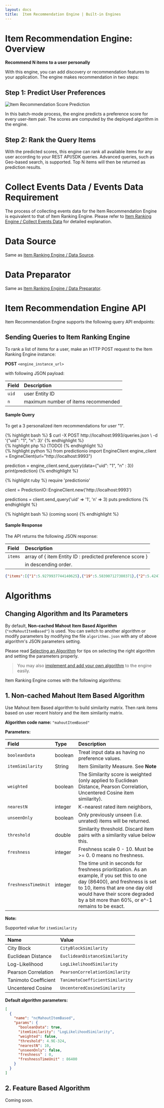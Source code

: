```yaml
---
layout: docs
title:  Item Recommendation Engine | Built-in Engines
---
```


# Item Recommendation Engine: Overview

**Recommend N items to a user personally**

With this engine, you can add discovery or recommendation features to your
application. The engine makes recommendation in two steps:

## Step 1: Predict User Preferences

![Item Recommendation Score Prediction](/images/engine-itemrec-prediction.png)

In this batch-mode process, the engine predicts a preference score for every
user-item pair. The scores are computed by the deployed algorithm in the engine.

## Step 2: Rank the Query Items

With the predicted scores, this engine can rank all available items for any user
according to your REST API/SDK queries. Advanced queries, such as Geo-based
search, is supported. Top N items will then be returned as prediction results.

# Collect Events Data / Events Data Requirement
The process of collecting events data for the Item Recommendation Engine is
equivalent to that of Item Ranking Engine. Please refer to [Item Ranking Engine
/ Collect Events Data](../itemrank/) for detailed explanation.

# Data Source
Same as [Item Ranking Engine / Data Source](../itemrank/).

# Data Preparator
Same as [Item Ranking Engine / Data Preparator](../itemrank/).

<!---
# Prediction Query API

Item Recommendation Engine supports the following API endpoints:

## Get Top N Recommendation

To recommend top N items to a user, make an HTTP GET request to itemrec engine URI:

```
GET /<TODO>
```

The query is a targeted user while the output is a list of N items.
-->

# Item Recommendation Engine API

Item Recommendation Engine supports the following query API endpoints:

## Sending Queries to Item Ranking Engine

To rank a list of items for a user, make an HTTP POST request to the Item
Ranking Engine instance:

**POST** `<engine_instance_url>`

with following JSON payload:

Field | Description
------ | :---------
`uid` | user Entity ID
`n` | maximum number of items recommended

#### Sample Query

To get a 3 personalized item recommendations for user "1".

<div class="codetabs">
<div data-lang="Raw HTTP">
{% highlight bash %}
$ curl -X POST http://localhost:9993/queries.json \
-d '{"uid": "1", "n": 3}'
{% endhighlight %}
</div>
<div data-lang="PHP SDK">
{% highlight php %}
(TODO)
{% endhighlight %}
</div>
<div data-lang="Python SDK">
{% highlight python %}
from predictionio import EngineClient
engine_client = EngineClient(url="http://localhost:9993")

prediction = engine_client.send_query(data={"uid": "1", "n" : 3})
print(prediction)
{% endhighlight %}
</div>
<div data-lang="Ruby SDK">
{% highlight ruby %}
require 'predictionio'

client = PredictionIO::EngineClient.new('http://localhost:9993')

predictions = client.send_query('uid' => '1', 'n' => 3)
puts predictions
{% endhighlight %}
</div>
<div data-lang="Java SDK">
{% highlight bash %}
(coming soon)
{% endhighlight %}
</div>

</div>

#### Sample Response

The API returns the following JSON response:

Field | Description
:---- | :----------
`items` | array of { item Entity ID : predicted preference score }
        | in descending order.

```json
{"items":[{"1":5.9279937744140625},{"19":5.583907127380371},{"2":5.424792289733887}]}
```

# Algorithms

## Changing Algorithm and Its Parameters

By default, **Non-cached Mahout Item Based Algorithm** (`"ncMahoutItemBased"`)
is used. You can switch to another algorithm or modify parameters by modifying
the file `algorithms.json` with any of above algorithm's JSON parameters
setting.

Please read [Selecting an Algorithm](/cookbook/choosingalgorithms.html) for tips
on selecting the right algorithm and setting the parameters properly.

> You may also [implement and add your own
> algorithm](/cookbook/addalgorithm.html) to the engine easily.

Item Ranking Engine comes with the following algorithms:

## 1. Non-cached Mahout Item Based Algorithm

Use Mahout Item Based algorithm to build similarity matrix. Then rank items based on user recent history and the item similarity matrix.

**Algorithm code name:** `"mahoutItemBased"`

**Parameters:**

Field | Type | Description
:---- | :----| :------
`booleanData` | boolean | Treat input data as having no preference values.
`itemSimilarity`| String | Item Similarity Measure. See **Note**
`weighted` | boolean | The Similarity score is weighted (only applied to Euclidean Distance, Pearson Correlation, Uncentered Cosine item similarity).
`nearestN` | integer | K-nearest rated item neighbors,
`unseenOnly` | boolean | Only previously unseen (i.e. unrated) items will be returned.
`threshold` | double | Similarity threshold. Discard item pairs with a similarity value below this.
`freshness` | integer | Freshness scale 0 - 10. Must be >= 0. 0 means no freshness.
`freshnessTimeUnit` | integer | The time unit in seconds for freshness prioritization. As an example, if you set this to one day (86400), and freshness is set to 10, items that are one day old would have their score degraded by a bit more than 60%, or e^-1 remains to be exact.

**Note:**

Supported value for `itemSimilarity`

Name | Value
:---- | :----
City Block | `CityBlockSimilarity`
Euclidean Distance | `EuclideanDistanceSimilarity`
Log-Likelihood | `LogLikelihoodSimilarity`
Pearson Correlation | `PearsonCorrelationSimilarity`
Tanimoto Coefficient | `TanimotoCoefficientSimilarity`
Uncentered Cosine | `UncenteredCosineSimilarity`

**Default algorithm parameters:**

```json
[
  {
    "name": "ncMahoutItemBased",
    "params": {
      "booleanData": true,
      "itemSimilarity": "LogLikelihoodSimilarity",
      "weighted": false,
      "threshold": 4.9E-324,
      "nearestN": 10,
      "unseenOnly": false,
      "freshness" : 0,
      "freshnessTimeUnit" : 86400
    }
  }
]
```

## 2. Feature Based Algorithm
Coming soon.
